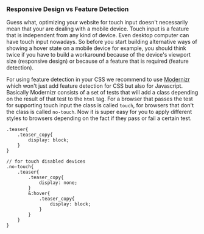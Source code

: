 ### Responsive Design vs Feature Detection

Guess what, optimizing your website for touch input doesn't necessarily mean that your are dealing with a mobile device. Touch input is a feature that is independent from any kind of device. Even desktop computer can have touch input nowadays. So before you start building alternative ways of showing a hover state on a mobile device for example, you should think twice if you have to build a workaround because of the device's viewport size (responsive design) or because of a feature that is required (feature detection).

For using feature detection in your CSS we recommend to use [Modernizr](http://modernizr.com/) which won't just add feature detection for CSS but also for Javascript. Basically Modernizr consists of a set of tests that will add a class depending on the result of that test to the `html` tag. For a browser that passes the test for supporting touch input the class is called `touch`, for browsers that don't the class is called `no-touch`. Now it is super easy for you to apply different styles to browsers depending on the fact if they pass or fail a certain test.

	.teaser{
		.teaser_copy{
			display: block;
		}
	}

	// for touch disabled devices
	.no-touch{
		.teaser{
			.teaser_copy{
				display: none;
			}
			&:hover{
				.teaser_copy{
					display: block;
				}
			}
		}
	}
